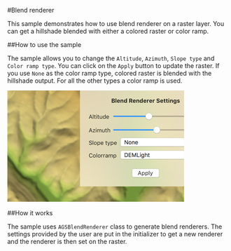#Blend renderer

This sample demonstrates how to use blend renderer on a raster layer. You can get a hillshade blended with either a colored raster or color ramp.

##How to use the sample

The sample allows you to change the `Altitude`, `Azimuth`, `Slope type` and `Color ramp type`. You can click on the `Apply` button to update the raster. If you use `None` as the color ramp type, colored raster is blended with the hillshade output. For all the other types a color ramp is used.

![](image1.png)

##How it works

The sample uses `AGSBlendRenderer` class to generate blend renderers. The settings provided by the user are put in the initializer to get a new renderer and the renderer is then set on the raster.



